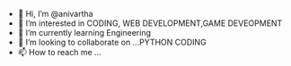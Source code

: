 - 👋 Hi, I’m @anivartha
- 👀 I’m interested in CODING, WEB DEVELOPMENT,GAME DEVEOPMENT
- 🌱 I’m currently learning Engineering
- 💞️ I’m looking to collaborate on ...PYTHON CODING 
- 📫 How to reach me ...

<!---
anivartha/anivartha is a ✨ special ✨ repository because its `README.md` (this file) appears on your GitHub profile.
You can click the Preview link to take a look at your changes.
--->
